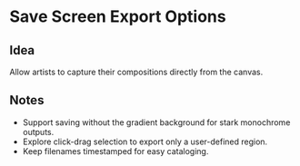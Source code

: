 # Save Screen Export Options

## Idea
Allow artists to capture their compositions directly from the canvas.

## Notes
- Support saving without the gradient background for stark monochrome outputs.
- Explore click-drag selection to export only a user-defined region.
- Keep filenames timestamped for easy cataloging.
